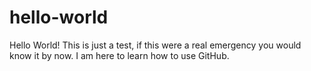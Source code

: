# hello-world

Hello World! This is just a test, if this were a real emergency you would know it by now.
I am here to learn how to use GitHub.
